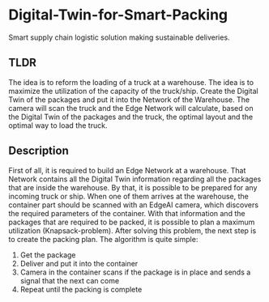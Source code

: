 # Digital-Twin-for-Smart-Packing
Smart supply chain logistic solution making sustainable deliveries.


## TLDR
The idea is to reform the loading of a truck at a warehouse. The idea is to maximize the utilization of the capacity of the truck/ship. Create the Digital Twin of the packages and put it into the Network of the Warehouse. The camera will scan the truck and the Edge Network will calculate, based on the Digital Twin of the packages and the truck, the optimal layout and the optimal way to load the truck.

## Description
First of all, it is required to build an Edge Network at a warehouse. That Network contains all the Digital Twin information regarding all the packages that are inside the warehouse. By that, it is possible to be prepared for any incoming truck or ship. When one of them arrives at the warehouse, the container part should be scanned with an EdgeAI camera, which discovers the required parameters of the container. With that information and the packages that are required to be packed, it is possible to plan a maximum utilization (Knapsack-problem). After solving this problem, the next step is to create the packing plan.
The algorithm is quite simple:

1.   Get the package
2.   Deliver and put it into the container
3.   Camera in the container scans if the package is in place and sends a signal that the next can come
4.   Repeat until the packing is complete



